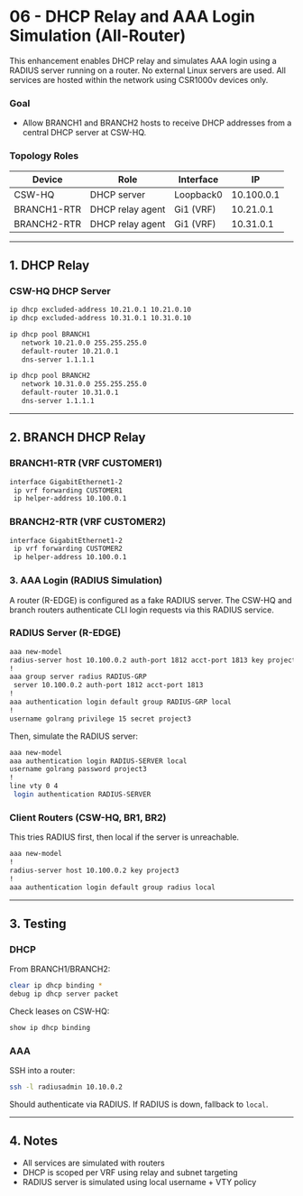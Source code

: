 # 06 - DHCP Relay and AAA Login Simulation (All-Router)

This enhancement enables DHCP relay and simulates AAA login using a RADIUS server running on a router. No external Linux servers are used. All services are hosted within the network using CSR1000v devices only.

### Goal

- Allow BRANCH1 and BRANCH2 hosts to receive DHCP addresses from a central DHCP server at CSW-HQ.

### Topology Roles

| Device       | Role              | Interface    | IP             |
|--------------|-------------------|--------------|----------------|
| CSW-HQ       | DHCP server       | Loopback0    | 10.100.0.1     |
| BRANCH1-RTR  | DHCP relay agent  | Gi1 (VRF)    | 10.21.0.1      |
| BRANCH2-RTR  | DHCP relay agent  | Gi1 (VRF)    | 10.31.0.1      |

---

## 1. DHCP Relay

### CSW-HQ DHCP Server

```bash
ip dhcp excluded-address 10.21.0.1 10.21.0.10
ip dhcp excluded-address 10.31.0.1 10.31.0.10

ip dhcp pool BRANCH1
   network 10.21.0.0 255.255.255.0
   default-router 10.21.0.1
   dns-server 1.1.1.1

ip dhcp pool BRANCH2
   network 10.31.0.0 255.255.255.0
   default-router 10.31.0.1
   dns-server 1.1.1.1
```

---

## 2. BRANCH DHCP Relay

### BRANCH1-RTR (VRF CUSTOMER1)
```bash
interface GigabitEthernet1-2
 ip vrf forwarding CUSTOMER1
 ip helper-address 10.100.0.1
```

### BRANCH2-RTR (VRF CUSTOMER2)
```bash
interface GigabitEthernet1-2
 ip vrf forwarding CUSTOMER2
 ip helper-address 10.100.0.1
```

### 3. AAA Login (RADIUS Simulation)

A router (R-EDGE) is configured as a fake RADIUS server. The CSW-HQ and branch routers authenticate CLI login requests via this RADIUS service.

### RADIUS Server (R-EDGE)

```bash
aaa new-model
radius-server host 10.100.0.2 auth-port 1812 acct-port 1813 key project3
!
aaa group server radius RADIUS-GRP
 server 10.100.0.2 auth-port 1812 acct-port 1813
!
aaa authentication login default group RADIUS-GRP local
!
username golrang privilege 15 secret project3
```

Then, simulate the RADIUS server:
```bash
aaa new-model
aaa authentication login RADIUS-SERVER local
username golrang password project3
!
line vty 0 4
 login authentication RADIUS-SERVER
```

### Client Routers (CSW-HQ, BR1, BR2)

This tries RADIUS first, then local if the server is unreachable.

```bash
aaa new-model
!
radius-server host 10.100.0.2 key project3
!
aaa authentication login default group radius local
```

---

## 3. Testing

### DHCP

From BRANCH1/BRANCH2:

```bash
clear ip dhcp binding *
debug ip dhcp server packet
```

Check leases on CSW-HQ:

```bash
show ip dhcp binding
```

### AAA

SSH into a router:

```bash
ssh -l radiusadmin 10.10.0.2
```

Should authenticate via RADIUS. If RADIUS is down, fallback to `local`.

---

## 4. Notes
- All services are simulated with routers
- DHCP is scoped per VRF using relay and subnet targeting
- RADIUS server is simulated using local username + VTY policy
